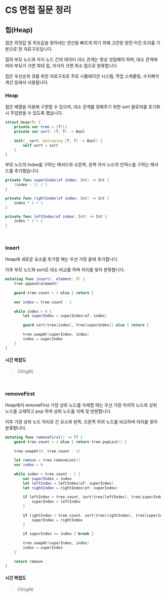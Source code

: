 # CS 면접 질문 정리

## 힙(Heap)

힙은 최댓값 및 최솟값을 찾아내는 연산을 빠르게 하기 위해 고안된 완전 이진 트리를 기본으로 한 자료구조입니다.

힙의 부모 노드와 자식 노드 간의 데이터 대소 관계는 항상 성립해야 하며, 대소 관계에 따라 부모가 크면 최대 힙, 자식이 크면 최소 힙으로 분류합니다.

힙은 우선순위 큐를 위한 자료구조로 주로 시뮬레이션 시스템, 작업 스케줄링, 수치해석 계산 등에서 사용됩니다.

### Heap

힙은 배열을 이용해 구현할 수 있으며, 대소 관계를 정해주기 위한 sort 클로저를 초기화 시 주입받을 수 있도록 했습니다.

```swift
struct Heap<T> {
    private var tree = [T]()
    private var sort: (T, T) -> Bool
    
    init(_ sort: @escaping (T, T) -> Bool) {
        self.sort = sort
    }
}
```

부모 노드의 Index를 구하는 메서드와 오른쪽, 왼쪽 자식 노드의 인덱스를 구하는 메서드를 추가했습니다.

```swift
private func superIndex(of index: Int) -> Int {
    (index - 1) / 2
}

private func rightIndex(of index: Int) -> Int {
    index * 2 + 1
}

private func leftIndex(of index: Int) -> Int {
    index * 2 + 2
}
```

<br>

### insert

Heap에 새로운 요소를 추가할 때는 우선 가장 끝에 추가합니다.

이후 부모 노드와 sort로 대소 비교를 하며 자리를 찾아 분류합니다.

```swift
mutating func insert(_ element: T) {
    tree.append(element)
    
    guard tree.count > 1 else { return }
    
    var index = tree.count - 1
    
    while index > 0 {
        let superIndex = superIndex(of: index)
        
        guard sort(tree[index], tree[superIndex]) else { return }
        
        tree.swapAt(superIndex, index)
        index = superIndex
    }
}
```

#### 시간 복잡도

> O(logN)

<br>

### removeFirst

Heap에서 removeFirst 가장 상위 노드를 삭제할 때는 우선 가장 마지막 노드와 상위 노드를 교체하고 pop 하여 상위 노드를 삭제 및 반환합니다.

이후 가장 상위 노드 자리로 간 요소와 왼쪽, 오른쪽 하위 노드를 비교하며 자리를 찾아 분류합니다.

```swift
mutating func removeFirst() -> T? {
    guard tree.count > 1 else { return tree.popLast() }
    
    tree.swapAt(0, tree.count - 1)
    
    let remove = tree.removeLast()
    var index = 0
    
    while index < tree.count - 1 {
        var superIndex = index
        let leftIndex = leftIndex(of: superIndex)
        let rightIndex = rightIndex(of: superIndex)
        
        if leftIndex < tree.count, sort(tree[leftIndex], tree[superIndex]) {
            superIndex = leftIndex
        }
        
        if rightIndex < tree.count, sort(tree[rightIndex], tree[superIndex]) {
            superIndex = rightIndex
        }
        
        if superIndex == index { break }
        
        tree.swapAt(superIndex, index)
        index = superIndex
    }
    
    return remove
}
```

#### 시간 복잡도

> O(logN)
